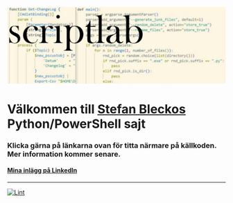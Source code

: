 ![PowerShell-Python Logo](/scriptlab_banner.jpg)


# Välkommen till [Stefan Bleckos](https://twitter.com/minnesbilder) Python/PowerShell sajt 

### Klicka gärna på länkarna ovan för titta närmare på källkoden. Mer information kommer senare.

#### [Mina inlägg på LinkedIn](https://www.linkedin.com/posts/stefan70_mina-senaste-inl%C3%A4gg-%C3%A4ldre-inl%C3%A4gg-https-activity-7340301715868434434-qEJP?utm_source=share&utm_medium=member_android&rcm=ACoAABLNm-IBiq5TlsugIMH7rx0wSvX1qkpzei0)
---
[![Lint](https://github.com/steble70/scriptlab/actions/workflows/superlinter.yml/badge.svg)](https://github.com/steble70/scriptlab/actions/workflows/superlinter.yml)
